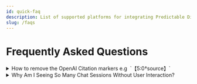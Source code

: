 ```yaml
---
id: quick-faq
description: List of supported platforms for integrating Predictable Dialogs chatbot into your website.
slug: /faqs
---
```


# Frequently Asked Questions

<details>
  <summary>How to remove the OpenAI Citation markers e.g&nbsp; `【5:0†source】`</summary>

   On WhatsApp, the citation markers are removed by default.
   For the web widgets, you can remove it by using the `filterResponse` prop. 
   You can follow this [documentation](/docs/providers/openai-assistant/removing-citations) to remove the citation markers.
</details>



<details>
  <summary>Why Am I Seeing So Many Chat Sessions Without User Interaction?</summary>

   By default a new session starts when the page loads. You can change this behaviour to make a session to persist. You can follow this [documentation](/docs/features/sessions) to persist a session.
</details>
